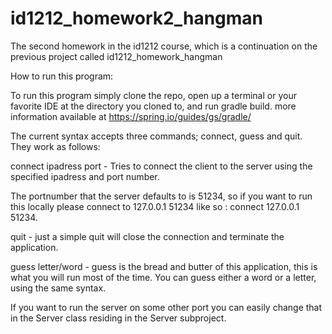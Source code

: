 # id1212_homework2_hangman
The second homework in the id1212 course, which is a continuation on the previous project
called id1212_homework_hangman



How to run this program:

To run this program simply clone the repo, open up a terminal or your favorite IDE at the directory you cloned to, and run gradle build.
more information available at https://spring.io/guides/gs/gradle/

The current syntax accepts three commands; connect, guess and quit. They work as follows:

connect ipadress port - Tries to connect the client to the server using the specified ipadress and port number.

The portnumber that the server defaults to is 51234, so if you want to run this locally please connect to 127.0.0.1 51234 like so : connect 127.0.0.1 51234.

quit - just a simple quit will close the connection and terminate the application.

guess letter/word - guess is the bread and butter of this application, this is what you will run most of the time. You can guess either a word or a letter, using the same syntax.

If you want to run the server on some other port you can easily change that in the Server class residing in the Server subproject.

